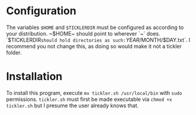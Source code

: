 # Configuration 
The variables `$HOME` and `$TICKLERDIR` must be configured as according to your distribution. ~$HOME~ should point to wherever `~` does. `$TICKLERDIR` should hold directories as such: `$YEAR/$MONTH/$DAY.txt`. I recommend you not change this, as doing so would make it not a tickler folder.
# Installation
To install this program, execute `mv tickler.sh /usr/local/bin` with `sudo` permissions. `tickler.sh` must first be made executable via `chmod +x tickler.sh` but I presume the user already knows that.
